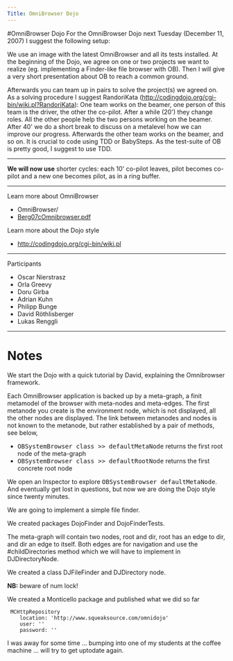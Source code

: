 ```yaml
---
Title: OmniBrowser Dojo
---
```

#OmniBrowser Dojo
For the OmniBrowser Dojo next Tuesday (December 11, 2007) I suggest the following setup:

We use an image with the latest OmniBrowser and all its tests installed. At the beginning of the Dojo, we agree on one or two projects we want to realize (eg. implementing a Finder-like file browser with OB). Then I will give a very short presentation about OB to reach a common ground.

Afterwards you can team up in pairs to solve the project(s) we agreed on. As a solving procedure I suggest RandoriKata (http://codingdojo.org/cgi-bin/wiki.pl?RandoriKata):
One team works on the beamer, one person of this team is the driver, the other the co-pilot. After a while (20') they change roles. All the other people help the two persons working on the beamer. After 40' we do a short break to discuss on a metalevel how we can improve our progress. Afterwards the other team works on the beamer, and so on. It is crucial to code using TDD or BabySteps. As the test-suite of OB is pretty good, I suggest to use TDD.


---

<b>We will now use</b> shorter cycles: each 10' co-pilot leaves, pilot becomes co-pilot and a new one becomes pilot, as in a ring buffer.


---

Learn more about OmniBrowser


-  OmniBrowser/
-  [Berg07cOmnibrowser.pdf](%assets_url%/archive/Papers/Berg07cOmnibrowser.pdf)

Learn more about the Dojo style


-  http://codingdojo.org/cgi-bin/wiki.pl


---

Participants


-  Oscar Nierstrasz
-  Orla Greevy
-  Doru Girba
-  Adrian Kuhn
-  Philipp Bunge
-  David Röthlisberger
-  Lukas Renggli


---

# Notes

We start the Dojo with a quick tutorial by David, explaining the Omnibrowser framework.

Each OmniBrowser application is backed up by a meta-graph, a finit metamodel of the browser with meta-nodes and meta-edges. The first metanode you create is the environment node, which is not displayed, all the other nodes are displayed. The link between metanodes and nodes is not known to the metanode, but rather established by a pair of methods, see below, 


-  <tt>OBSystemBrowser class >> defaultMetaNode</tt> returns the first root node of the meta-graph
-  <tt>OBSystemBrowser class >> defaultRootNode</tt> returns the first concrete root node

We open an Inspector to explore <tt>OBSystemBrowser defaultMetaNode</tt>. And eventually get lost in questions, but now we are doing the Dojo style since twenty minutes.

We are going to implement a simple file finder.

We created packages DojoFinder and DojoFinderTests.

The meta-graph will contain two nodes, root and dir, root has an edge to dir, and dir an edge to itself. Both edges are for navigation and use the #childDirectories method which we will have to implement in DJDirectoryNode.

We created a class DJFileFinder and DJDirectory node.

<b>NB:</b> beware of num lock!

We created a Monticello package and published what we did so far

```
 MCHttpRepository
    location: 'http://www.squeaksource.com/omnidojo'
    user: ''
    password: ''
```

I was away for some time ... bumping into one of my students at the coffee machine ... will try to get uptodate again.
